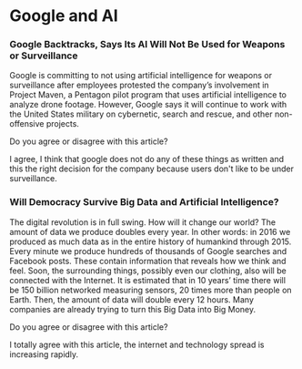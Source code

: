 # Google and AI

### Google Backtracks, Says Its AI Will Not Be Used for Weapons or Surveillance

Google is committing to not using artificial intelligence for weapons or surveillance after employees protested the company’s involvement in Project Maven, a Pentagon pilot program that uses artificial intelligence to analyze drone footage. However, Google says it will continue to work with the United States military on cybernetic, search and rescue, and other non-offensive projects.

Do you agree or disagree with this article?

I agree, I think that google does not do any of these things as written and this the right decision for the company 
because users don't like to be under surveillance.

### Will Democracy Survive Big Data and Artificial Intelligence?

The digital revolution is in full swing. How will it change our world? The amount of data we produce doubles every year. In other words: in 2016 we produced as much data as in the entire history of humankind through 2015. Every minute we produce hundreds of thousands of Google searches and Facebook posts. These contain information that reveals how we think and feel. Soon, the surrounding things, possibly even our clothing, also will be connected with the Internet. It is estimated that in 10 years’ time there will be 150 billion networked measuring sensors, 20 times more than people on Earth. Then, the amount of data will double every 12 hours. Many companies are already trying to turn this Big Data into Big Money.

Do you agree or disagree with this article?

I totally agree with this article, the internet and technology spread is increasing rapidly.